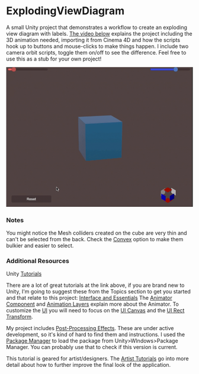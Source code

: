 # ExplodingViewDiagram
A small Unity project that demonstrates a workflow to create an exploding view diagram with labels. [The video below](https://youtu.be/eG5sZKun9mQ) explains the project including the 3D animation needed, importing it from Cinema 4D and how the scripts hook up to buttons and mouse-clicks to make things happen. I include two camera orbit scripts, toggle them on/off to see the difference. Feel free to use this as a stub for your own project!

[![Tutorial Video](https://github.com/bryanrtboy/ExplodingViewDiagram/blob/master/preview.gif)](https://youtu.be/eG5sZKun9mQ)

### Notes
You might notice the Mesh colliders created on the cube are very thin and can't be selected from the back. Check the [Convex](https://docs.unity3d.com/2017.4/Documentation/Manual/class-MeshCollider.html) option to make them bulkier and easier to select.

### Additional Resources

Unity [Tutorials](https://unity3d.com/learn/tutorials)

There are a lot of great tutorials at the link above, if you are brand new to Unity, I'm going to suggest these from the Topics section to get you started and that relate to this project:
[Interface and Essentials](https://unity3d.com/learn/tutorials/topics/interface-essentials)
The [Animator Component](https://unity3d.com/learn/tutorials/topics/animation/animator-component?playlist=17099) and [Animation Layers](https://unity3d.com/learn/tutorials/topics/animation/animator-controller-layers?playlist=17099) explain more about the Animator. To customize the [UI](https://unity3d.com/learn/tutorials/s/user-interface-ui) you will need to focus on the [UI Canvas](https://unity3d.com/learn/tutorials/topics/user-interface-ui/ui-canvas?playlist=17111) and the [UI Rect Transform](https://unity3d.com/learn/tutorials/modules/beginner/ui/rect-transform?playlist=17111).

My project includes [Post-Processing Effects](https://docs.unity3d.com/2018.2/Documentation/Manual/PostProcessing-Stack.html). These are under active development, so it's kind of hard to find them and instructions. I used the [Package Manager](https://blogs.unity3d.com/2018/05/04/project-management-is-evolving-unity-package-manager-overview/) to load the package from Unity>WIndows>Package Manager. You can probably use that to check if this version is current.

This tutorial is geared for artist/designers. The [Artist Tutorials](https://unity3d.com/learn/tutorials/s/unity-artists) go into more detail about how to further improve the final look of the application.

